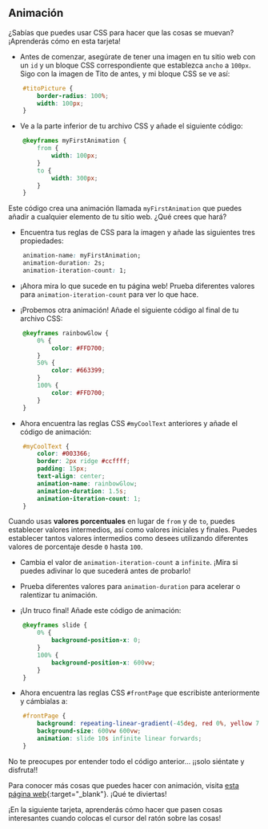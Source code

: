 ## Animación

¿Sabías que puedes usar CSS para hacer que las cosas se muevan? ¡Aprenderás cómo en esta tarjeta!

+ Antes de comenzar, asegúrate de tener una imagen en tu sitio web con un `id` y un bloque CSS correspondiente que establezca `ancho` a `100px`. Sigo con la imagen de Tito de antes, y mi bloque CSS se ve así:

```css
    #titoPicture {
        border-radius: 100%;
        width: 100px;
    }
```

+ Ve a la parte inferior de tu archivo CSS y añade el siguiente código:

```css
    @keyframes myFirstAnimation {
        from {
            width: 100px;
        }
        to {
            width: 300px;
        }
    }
```

Este código crea una animación llamada `myFirstAnimation` que puedes añadir a cualquier elemento de tu sitio web. ¿Qué crees que hará?

+ Encuentra tus reglas de CSS para la imagen y añade las siguientes tres propiedades:

```css
    animation-name: myFirstAnimation;
    animation-duration: 2s;
    animation-iteration-count: 1;
```

+ ¡Ahora mira lo que sucede en tu página web! Prueba diferentes valores para `animation-iteration-count` para ver lo que hace.

+ ¡Probemos otra animación! Añade el siguiente código al final de tu archivo CSS:

```css
    @keyframes rainbowGlow {
        0% {
            color: #FFD700;
        }
        50% {
            color: #663399;
        }
        100% {
            color: #FFD700;
        }
    }
```

+ Ahora encuentra las reglas CSS `#myCoolText` anteriores y añade el código de animación:

```css
    #myCoolText {        
        color: #003366;
        border: 2px ridge #ccffff;
        padding: 15px;
        text-align: center;
        animation-name: rainbowGlow;
        animation-duration: 1.5s;
        animation-iteration-count: 1;
    }
```

Cuando usas **valores porcentuales** en lugar de `from` y de `to`, puedes establecer valores intermedios, así como valores iniciales y finales. Puedes establecer tantos valores intermedios como desees utilizando diferentes valores de porcentaje desde `0` hasta `100`.

+ Cambia el valor de `animation-iteration-count` a `infinite`. ¡Mira si puedes adivinar lo que sucederá antes de probarlo!

+ Prueba diferentes valores para `animation-duration` para acelerar o ralentizar tu animación.

+ ¡Un truco final! Añade este código de animación:

```css
    @keyframes slide {
        0% {
            background-position-x: 0;
        }
        100% {
            background-position-x: 600vw;
        }
    }
```

+ Ahora encuentra las reglas CSS `#frontPage` que escribiste anteriormente y cámbialas a:

```css
    #frontPage {
        background: repeating-linear-gradient(-45deg, red 0%, yellow 7.14%, lime 14.28%, cyan 21.42%, cyan 28.56%, blue 35.7%, magenta 42.84%, red 50%);
        background-size: 600vw 600vw;
        animation: slide 10s infinite linear forwards;
    }
```

No te preocupes por entender todo el código anterior... ¡¡solo siéntate y disfruta!!

Para conocer más cosas que puedes hacer con animación, visita [esta página web](http://dojo.soy/html2-css-animation){:target="_blank"}. ¡Qué te diviertas!

¡En la siguiente tarjeta, aprenderás cómo hacer que pasen cosas interesantes cuando colocas el cursor del ratón sobre las cosas!